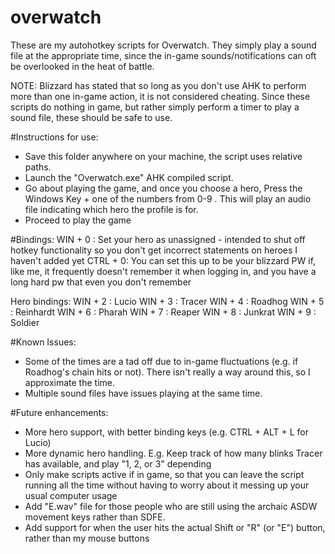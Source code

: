 # overwatch
These are my autohotkey scripts for Overwatch. They simply play a sound file at the appropriate time, since the in-game sounds/notifications can oft be overlooked in the heat of battle.

NOTE: Blizzard has stated that so long as you don't use AHK to perform more than one in-game action, it is not considered cheating. Since these scripts do nothing in game, but rather simply perform a timer to play a sound file, these should be safe to use.

#Instructions for use:
 - Save this folder anywhere on your machine, the script uses relative paths.
 - Launch the "Overwatch.exe" AHK compiled script.
 - Go about playing the game, and once you choose a hero, Press the Windows Key + one of the numbers from 0-9 . This will play an audio file indicating which hero the profile is for. 
 - Proceed to play the game

#Bindings:
 WIN + 0 : Set your hero as unassigned - intended to shut off hotkey functionality so you don't get incorrect statements on heroes I haven't added yet
 CTRL + 0: You can set this up to be your blizzard PW if, like me, it frequently doesn't remember it when logging in, and you have a long hard pw that even you don't remember
 
 Hero bindings:
  WIN + 2 : Lucio
  WIN + 3 : Tracer
  WIN + 4 : Roadhog
  WIN + 5 : Reinhardt
  WIN + 6 : Pharah
  WIN + 7 : Reaper
  WIN + 8 : Junkrat
  WIN + 9 : Soldier

#Known Issues: 
 - Some of the times are a tad off due to in-game fluctuations (e.g. if Roadhog's chain hits or not). There isn't really a way around this, so I approximate the time.
 - Multiple sound files have issues playing at the same time.


#Future enhancements:
 - More hero support, with better binding keys (e.g. CTRL + ALT + L for Lucio)
 - More dynamic hero handling. E.g. Keep track of how many blinks Tracer has available, and play "1, 2, or 3" depending
 - Only make scripts active if in game, so that you can leave the script running all the time without having to worry about it messing up your usual computer usage
 - Add "E.wav" file for those people who are still using the archaic ASDW movement keys rather than SDFE.
 - Add support for when the user hits the actual Shift or "R" (or "E") button, rather than my mouse buttons
